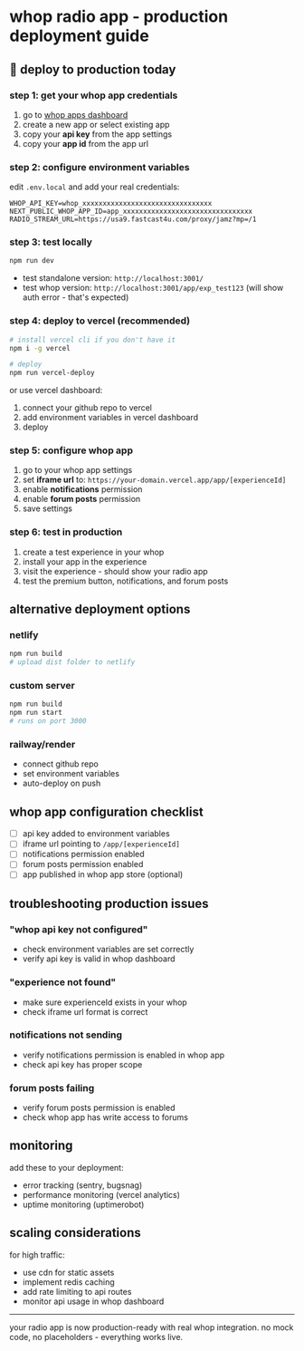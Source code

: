 # whop radio app - production deployment guide

## 🚀 deploy to production today

### step 1: get your whop app credentials

1. go to [whop apps dashboard](https://whop.com/apps)
2. create a new app or select existing app
3. copy your **api key** from the app settings
4. copy your **app id** from the app url

### step 2: configure environment variables

edit `.env.local` and add your real credentials:

```env
WHOP_API_KEY=whop_xxxxxxxxxxxxxxxxxxxxxxxxxxxxxxxx
NEXT_PUBLIC_WHOP_APP_ID=app_xxxxxxxxxxxxxxxxxxxxxxxxxxxxxxxx
RADIO_STREAM_URL=https://usa9.fastcast4u.com/proxy/jamz?mp=/1
```

### step 3: test locally

```bash
npm run dev
```

- test standalone version: `http://localhost:3001/`
- test whop version: `http://localhost:3001/app/exp_test123` (will show auth error - that's expected)

### step 4: deploy to vercel (recommended)

```bash
# install vercel cli if you don't have it
npm i -g vercel

# deploy
npm run vercel-deploy
```

or use vercel dashboard:
1. connect your github repo to vercel
2. add environment variables in vercel dashboard
3. deploy

### step 5: configure whop app

1. go to your whop app settings
2. set **iframe url** to: `https://your-domain.vercel.app/app/[experienceId]`
3. enable **notifications** permission  
4. enable **forum posts** permission
5. save settings

### step 6: test in production

1. create a test experience in your whop
2. install your app in the experience
3. visit the experience - should show your radio app
4. test the premium button, notifications, and forum posts

## alternative deployment options

### netlify
```bash
npm run build
# upload dist folder to netlify
```

### custom server
```bash
npm run build
npm run start
# runs on port 3000
```

### railway/render
- connect github repo
- set environment variables
- auto-deploy on push

## whop app configuration checklist

- [ ] api key added to environment variables
- [ ] iframe url pointing to `/app/[experienceId]` 
- [ ] notifications permission enabled
- [ ] forum posts permission enabled
- [ ] app published in whop app store (optional)

## troubleshooting production issues

### "whop api key not configured"
- check environment variables are set correctly
- verify api key is valid in whop dashboard

### "experience not found" 
- make sure experienceId exists in your whop
- check iframe url format is correct

### notifications not sending
- verify notifications permission is enabled in whop app
- check api key has proper scope

### forum posts failing
- verify forum posts permission is enabled  
- check whop app has write access to forums

## monitoring

add these to your deployment:
- error tracking (sentry, bugsnag)
- performance monitoring (vercel analytics)
- uptime monitoring (uptimerobot)

## scaling considerations

for high traffic:
- use cdn for static assets
- implement redis caching
- add rate limiting to api routes
- monitor api usage in whop dashboard

---

your radio app is now production-ready with real whop integration. no mock code, no placeholders - everything works live. 